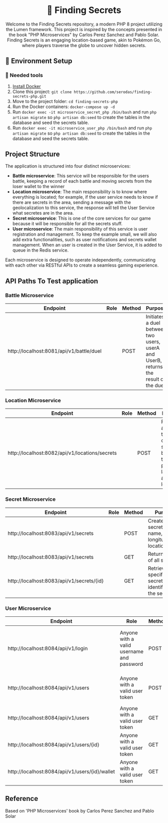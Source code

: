 <h1 align="center">
  🐘 Finding Secrets
</h1>

<p align="center">
  Welcome to the Finding Secrets repository, a modern PHP 8 project utilizing the Lumen framework. This project is inspired by the concepts presented in the book "PHP Microservices" by Carlos Perez Sanchez and Pablo Solar. Finding Secrets is an engaging location-based game, akin to Pokémon Go, where players traverse the globe to uncover hidden secrets.
</p>

## 🚀 Environment Setup

### 🐳 Needed tools

1. [Install Docker](https://www.docker.com/get-started)
2. Clone this project: `git clone https://github.com/serodas/finding-secrets-php.git`
3. Move to the project folder: `cd finding-secrets-php`
4. Run the Docker containers: `docker-compose up -d`
5. Run `docker exec -it microservice_secret_php /bin/bash` and run `php artisan migrate` so `php artisan db:seed` to create the tables in the database and seed the secrets table.
5. Run `docker exec -it microservice_user_php /bin/bash` and run `php artisan migrate` so `php artisan db:seed` to create the tables in the database and seed the secrets table.

## Project Structure

The application is structured into four distinct microservices:

- **Battle microservice**: This service will be responsible for the users battle, keeping a record of each battle and moving secrets from the loser wallet to the winner
- **Location microservice**: The main responsibility is to know where everything is located; for example, if the user service needs to know if there are secrets in the area, sending a message with the geolocalization to this service, the response will tell the User Service what secretes are in the area.
- **Secret microservice**: This is one of the core services for our game because it will be responsible for all the secrets stuff.
- **User microservice**: The main responsibility of this service is user registration and management. To keep the example small, we will also add extra
functionalities, such as user notifications and secrets wallet management. When an user is created in the User Service, it is added to queue in the Redis service.

Each microservice is designed to operate independently, communicating with each other via RESTful APIs to create a seamless gaming experience.

## API Paths To Test application
### Battle Microservice
| **Endpoint** | **Role**| **Method** | **Purpose** |
| --- | --- | --- | --- |
| http://localhost:8081/api/v1/battle/duel | | POST | Initiates a duel between two users, userA and UserB, returns the result of the duel |

### Location Microservice
| **Endpoint** | **Role**| **Method** | **Purpose** |
| --- | --- | --- | --- |
| http://localhost:8082/api/v1/locations/secrets | | POST | Returns a list of the closest secrets based on the provided latitude and longitude |

### Secret Microservice
| **Endpoint** | **Role**| **Method** | **Purpose** |
| --- | --- | --- | --- |
| http://localhost:8083/api/v1/secrets | | POST | Creates a new secret with name, latitud, longitude, location_name |
| http://localhost:8083/api/v1/secrets | | GET | Returns a list of all secrets |
| http://localhost:8083/api/v1/secrets/{id} | | GET | Retrieves a specific secret identified by the secret ID |

### User Microservice
| **Endpoint** | **Role**| **Method** | **Purpose** |
| --- | --- | --- | --- |
| http://localhost:8084/api/v1/login | Anyone with a valid username and password | POST | Generates access tokens that can be used in other API calls in this microservice |
| http://localhost:8084/api/v1/users | Anyone with a valid user token | POST | Creates a new user with name, email and password |
| http://localhost:8084/api/v1/users | Anyone with a valid user token | GET | Returns a list of all users |
| http://localhost:8084/api/v1/users/{id}| Anyone with a valid user token | GET | Retrieves a specific user identified by the user ID |
| http://localhost:8084/api/v1/users/{id}/wallet | Anyone with a valid user token | GET | Gets a secret from the user wallet |

## Reference
Based on 'PHP Microservices' book by Carlos Perez Sanchez and Pablo Solar